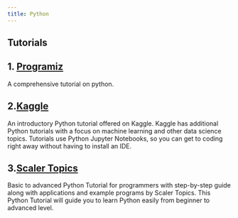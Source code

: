 ```yaml
---
title: Python
---
```


## Tutorials

## 1. [Programiz](https://www.programiz.com/python-programming)

A comprehensive tutorial on python.

## 2.[Kaggle](https://www.kaggle.com/learn/python)

An introductory Python tutorial offered on Kaggle. Kaggle has additional Python tutorials with a focus on machine learning and other data science topics. Tutorials use Python Jupyter Notebooks, so you can get to coding right away without having to install an IDE.

## 3.[Scaler Topics](https://www.scaler.com/topics/python/)

Basic to advanced Python Tutorial for programmers with step-by-step guide along with applications and example programs by Scaler Topics. This Python Tutorial will guide you to learn Python easily from beginner to advanced level.
